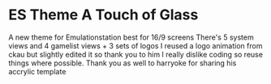 # ES Theme A Touch of Glass
 A new theme for Emulationstation best for 16/9 screens There's 5 system views and 4 gamelist views + 3 sets of logos I reused a logo animation from ckau but slightly edited it so thank you to him I really dislike coding so reuse things where possible. Thank you as well to harryoke for sharing his accrylic template
